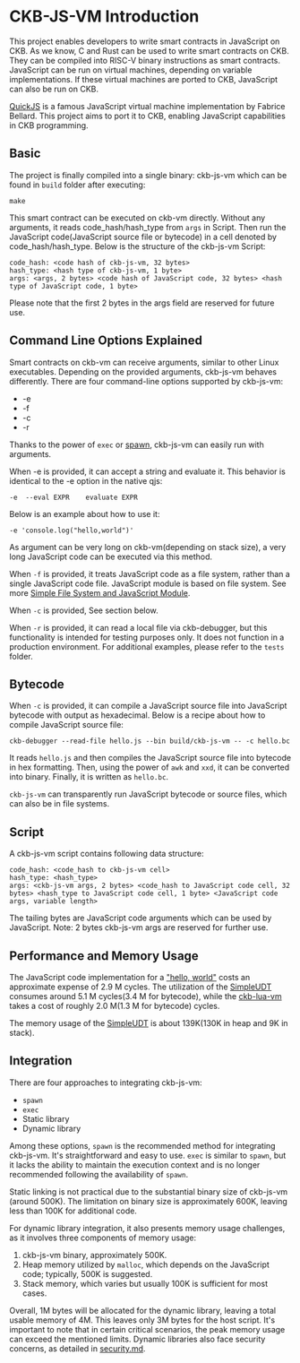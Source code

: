 # CKB-JS-VM Introduction
This project enables developers to write smart contracts in JavaScript on CKB.
As we know, C and Rust can be used to write smart contracts on CKB. They can be
compiled into RISC-V binary instructions as smart contracts. JavaScript can be
run on virtual machines, depending on variable implementations. If these virtual
machines are ported to CKB, JavaScript can also be run on CKB.

[QuickJS](https://bellard.org/quickjs/) is a famous JavaScript virtual machine
implementation by Fabrice Bellard. This project aims to port it to CKB, enabling
JavaScript capabilities in CKB programming.

## Basic
The project is finally compiled into a single binary: ckb-js-vm which can be
found in `build` folder after executing:
```
make
```

This smart contract can be executed on ckb-vm directly. Without any arguments,
it reads code_hash/hash_type from `args` in Script. Then run the JavaScript code(JavaScript
source file or bytecode) in a cell denoted by code_hash/hash_type. Below is
the structure of the ckb-js-vm Script:

```
code_hash: <code hash of ckb-js-vm, 32 bytes>
hash_type: <hash type of ckb-js-vm, 1 byte>
args: <args, 2 bytes> <code hash of JavaScript code, 32 bytes> <hash type of JavaScript code, 1 byte>
```
Please note that the first 2 bytes in the args field are reserved for future use.

## Command Line Options Explained
Smart contracts on ckb-vm can receive arguments, similar to other Linux
executables. Depending on the provided arguments, ckb-js-vm behaves differently.
There are four command-line options supported by ckb-js-vm:
* -e
* -f
* -c
* -r

Thanks to the power of
`exec` or [spawn](https://github.com/nervosnetwork/rfcs/blob/master/rfcs/0046-syscalls-summary/0046-syscalls-summary.md),
ckb-js-vm can easily run with arguments.

When -e is provided, it can accept a string and evaluate it. This behavior is
identical to the -e option in the native qjs:
```
-e  --eval EXPR    evaluate EXPR
```
Below is an example about how to use it:
```
-e 'console.log("hello,world")'
```

As argument can be very long on ckb-vm(depending on stack size), a very long JavaScript
code can be executed via this method.

When `-f` is provided, it treats JavaScript code as a file system, rather than a
single JavaScript code file. JavaScript module is based on file system. See more
[Simple File System and JavaScript Module](./fs.md).

When `-c` is provided, See section below.

When `-r` is provided, it can read a local file via ckb-debugger, but this
functionality is intended for testing purposes only. It does not function in a
production environment. For additional examples, please refer to the `tests`
folder.

## Bytecode
When `-c` is provided, it can compile a JavaScript source file into JavaScript bytecode with
output as hexadecimal. Below is a recipe about how to compile JavaScript source file:
```shell
ckb-debugger --read-file hello.js --bin build/ckb-js-vm -- -c hello.bc
```
It reads `hello.js` and then compiles the JavaScript source file into bytecode in hex
formatting. Then, using the power of `awk` and `xxd`, it can be converted into
binary. Finally, it is written as `hello.bc`.

`ckb-js-vm` can transparently run JavaScript bytecode or source files, which can also
be in file systems.

## Script
A ckb-js-vm script contains following data structure:

```
code_hash: <code_hash to ckb-js-vm cell>
hash_type: <hash_type>
args: <ckb-js-vm args, 2 bytes> <code_hash to JavaScript code cell, 32 bytes> <hash_type to JavaScript code cell, 1 byte> <JavaScript code args, variable length>
```

The tailing bytes are JavaScript code arguments which can be used by JavaScript.
Note: 2 bytes ckb-js-vm args are reserved for further use.

## Performance and Memory Usage
The JavaScript code implementation for a ["hello,
world"](../tests/examples/hello.js) costs an approximate expense of 2.9 M
cycles. The utilization of the
[SimpleUDT](../tests/ckb_js_tests/test_data/simple_udt.js) consumes around 5.1 M
cycles(3.4 M for bytecode), while the
[ckb-lua-vm](https://github.com/nervosnetwork/ckb-lua-vm) takes a cost of
roughly 2.0 M(1.3 M for bytecode) cycles.

The memory usage of the [SimpleUDT](../tests/ckb_js_tests/test_data/simple_udt.js)
is about 139K(130K in heap and 9K in stack).


## Integration

There are four approaches to integrating ckb-js-vm:

- `spawn`
- `exec`
- Static library
- Dynamic library

Among these options, `spawn` is the recommended method for integrating
ckb-js-vm. It's straightforward and easy to use. `exec` is similar to `spawn`,
but it lacks the ability to maintain the execution context and is no longer
recommended following the availability of `spawn`.

Static linking is not practical due to the substantial binary size of ckb-js-vm
(around 500K). The limitation on binary size is approximately 600K, leaving less
than 100K for additional code.

For dynamic library integration, it also presents memory usage challenges, as it
involves three components of memory usage:

1. ckb-js-vm binary, approximately 500K.
2. Heap memory utilized by `malloc`, which depends on the JavaScript code; typically, 500K is suggested.
3. Stack memory, which varies but usually 100K is sufficient for most cases.

Overall, 1M bytes will be allocated for the dynamic library, leaving a total
usable memory of 4M. This leaves only 3M bytes for the host script. It's
important to note that in certain critical scenarios, the peak memory usage can
exceed the mentioned limits. Dynamic libraries also face security concerns, as
detailed in [security.md](./security.md).
